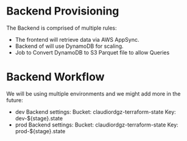 # Backend Provisioning

The Backend is comprised of multiple rules:

  - The frontend will retrieve data via AWS AppSync. 
  - Backend of will use DynamoDB for scaling.
  - Job to Convert DynamoDB to S3 Parquet file to allow Queries

# Backend Workflow

We will be using multiple environments and we might add more in the future:

  - dev
    Backend settings:
      Bucket: claudiordgz-terraform-state
      Key: dev-${stage}.state
  - prod
    Backend settings:
      Bucket: claudiordgz-terraform-state
      Key: prod-${stage}.state

  